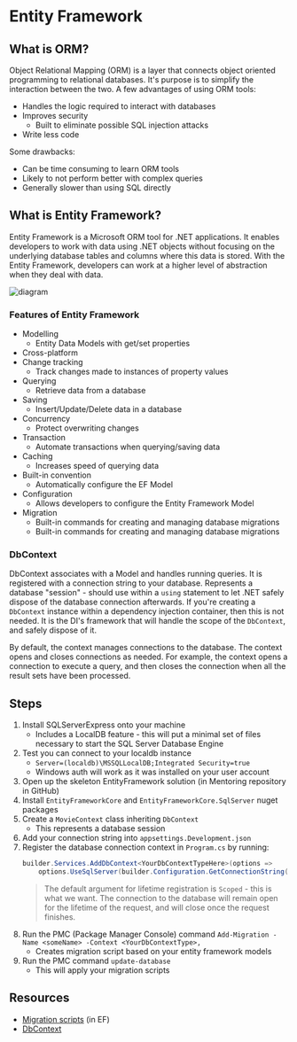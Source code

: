 # Entity Framework

## What is ORM?
Object Relational Mapping (ORM) is a layer that connects object oriented programming to relational databases. It's purpose is to simplify the interaction between the two. A few advantages of using ORM tools:
- Handles the logic required to interact with databases
- Improves security
  - Built to eliminate possible SQL injection attacks
- Write less code

Some drawbacks:
- Can be time consuming to learn ORM tools
- Likely to not perform better with complex queries
- Generally slower than using SQL directly

## What is Entity Framework?
Entity Framework is a Microsoft ORM tool for .NET applications. It enables developers to work with data using .NET objects without focusing on the underlying database tables and columns where this data is stored. With the Entity Framework, developers can work at a higher level of abstraction when they deal with data.

![diagram](https://www.entityframeworktutorial.net/images/basics/ef-in-app-architecture.png)

### Features of Entity Framework
- Modelling
  - Entity Data Models with get/set properties
- Cross-platform
- Change tracking
  - Track changes made to instances of property values
- Querying
  - Retrieve data from a database
- Saving
  - Insert/Update/Delete data in a database
- Concurrency
  - Protect overwriting changes
- Transaction
  - Automate transactions when querying/saving data
- Caching
  - Increases speed of querying data
- Built-in convention
  - Automatically configure the EF Model
- Configuration
  - Allows developers to configure the Entity Framework Model
- Migration
  - Built-in commands for creating and managing database migrations
  - Built-in commands for creating and managing database migrations

### DbContext
DbContext associates with a Model and handles running queries. It is registered with a connection string to your database. Represents a database "session" - should use within a `using` statement to let .NET safely dispose of the database connection afterwards. If you're creating a `DbContext` instance within a dependency injection container, then this is not needed. It is the DI's framework that will handle the scope of the `DbContext`, and safely dispose of it.

By default, the context manages connections to the database. The context opens and closes connections as needed. For example, the context opens a connection to execute a query, and then closes the connection when all the result sets have been processed.

## Steps

1. Install SQLServerExpress onto your machine
    - Includes a LocalDB feature - this will put a minimal set of files necessary to start the SQL Server Database Engine
1. Test you can connect to your localdb instance
    - `Server=(localdb)\MSSQLLocalDB;Integrated Security=true`
    - Windows auth will work as it was installed on your user account
1. Open up the skeleton EntityFramework solution (in Mentoring repository in GitHub)
1. Install `EntityFrameworkCore` and `EntityFrameworkCore.SqlServer` nuget packages
1. Create a `MovieContext` class inheriting `DbContext`
    - This represents a database session
1. Add your connection string into `appsettings.Development.json`
1. Register the database connection context in `Program.cs` by running: 
    ```c#
    builder.Services.AddDbContext<YourDbContextTypeHere>(options =>
        options.UseSqlServer(builder.Configuration.GetConnectionString("YourConnectionStringHere")));   
    ```
    > The default argument for lifetime registration is `Scoped` - this is what we want. The connection to the database will remain open for the lifetime of the request, and will close once the request finishes.
1. Run the PMC (Package Manager Console) command `Add-Migration -Name <someName> -Context <YourDbContextType>,`
    - Creates migration script based on your entity framework models
1. Run the PMC command `update-database`
     - This will apply your migration scripts

## Resources
- [Migration scripts](https://www.entityframeworktutorial.net/efcore/entity-framework-core-migration.aspx) (in EF)
- [DbContext](https://learn.microsoft.com/en-us/ef/core/dbcontext-configuration/)
